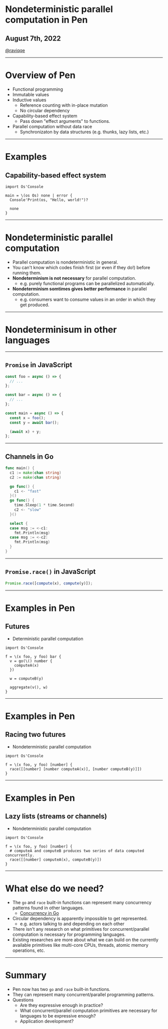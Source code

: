 # Nondeterministic parallel computation in Pen

## August 7th, 2022

[@raviqqe](https://github.com/raviqqe)

---

# Overview of Pen

- Functional programming
- Immutable values
- Inductive values
  - Reference counting with in-place mutation
  - No circular dependency
- Capability-based effect system
  - Pass down "effect arguments" to functions.
- Parallel computation without data race
  - Synchronizaton by data structures (e.g. thunks, lazy lists, etc.)

---

# Examples

## Capability-based effect system

```pen
import Os'Console

main = \(os Os) none | error {
  Console'Print(os, "Hello, world!")?

  none
}
```

---

# Nondeterministic parallel computation

- Parallel computation is nondeterministic in general.
- You can't know which codes finish first (or even if they do!) before running them.
- **Nondeterminism is not necessary** for parallel computation.
  - e.g. purely functional programs can be parallelized automatically.
- **Nondeterminism somtimes gives better performance** in parallel computation.
  - e.g. consumers want to consume values in an order in which they get produced.

---

# Nondeterminisum in other languages

---

## `Promise` in JavaScript

```javascript
const foo = async () => {
  // ...
};

const bar = async () => {
  // ...
};

const main = async () => {
  const x = foo();
  const y = await bar();

  (await x) + y;
};
```

---

## Channels in Go

```go
func main() {
  c1 := make(chan string)
  c2 := make(chan string)

  go func() {
    c1 <- "fast"
  }()
  go func() {
    time.Sleep(1 * time.Second)
    c2 <- "slow"
  }()

  select {
  case msg := <-c1:
    fmt.Println(msg)
  case msg := <-c2:
    fmt.Println(msg)
  }
}
```

---

## `Promise.race()` in JavaScript

```javascript
Promise.race([compute(x), compute(y)]);
```

---

# Examples in Pen

## Futures

- Deterministic parallel computation

```pen
import Os'Console

f = \(x foo, y foo) bar {
  v = go(\() number {
    computeA(x)
  })

  w = computeB(y)

  aggregate(v(), w)
}
```

---

# Examples in Pen

## Racing two futures

- Nondeterministic parallel computation

```pen
import Os'Console

f = \(x foo, y foo) [number] {
  race([[number] [number computeA(x)], [number computeB(y)]])
}
```

---

# Examples in Pen

## Lazy lists (streams or channels)

- Nondeterministic parallel computation

```pen
import Os'Console

f = \(x foo, y foo) [number] {
  # computeA and computeB produces two series of data computed concurrently.
  race([[number] computeA(x), computeB(y)])
}
```

---

# What else do we need?

- The `go` and `race` built-in functions can represent many concurrency patterns found in other languages.
  - [Concurrency in Go](https://www.oreilly.com/library/view/concurrency-in-go/9781491941294/)
- Circular dependency is apparently impossible to get represented.
  - e.g. actors talking to and depending on each other
- There isn't any research on what primitives for concurrent/parallel computation is necessary for programming languages.
- Existing researches are more about what we can build on the currently available primitives like multi-core CPUs, threads, atomic memory operations, etc.

---

# Summary

- Pen now has two `go` and `race` built-in functions.
- They can represent many concurrent/parallel programming patterns.
- Questions
  - Are they expressive enough in practice?
  - What concurrent/parallel computation primitives are necessary for languages to be expressive enough?
  - Application development?
